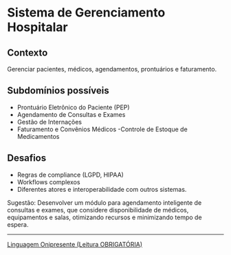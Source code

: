 # Sistema de Gerenciamento Hospitalar

## Contexto
Gerenciar pacientes, médicos, agendamentos, prontuários e faturamento.
## Subdomínios possíveis
- Prontuário Eletrônico do Paciente (PEP)
- Agendamento de Consultas e Exames
- Gestão de Internações
- Faturamento e Convênios Médicos
 -Controle de Estoque de Medicamentos
## Desafios
- Regras de compliance (LGPD, HIPAA)
- Workflows complexos
- Diferentes atores e interoperabilidade com outros sistemas.

Sugestão: Desenvolver um módulo para agendamento inteligente de consultas e exames, que considere disponibilidade de médicos, equipamentos e salas, otimizando recursos e minimizando tempo de espera.

---

[Linguagem Onipresente (Leitura OBRIGATÓRIA)](https://github.com/Yudota/Sistema-de-Gerenciamento-Hospitalar/blob/main/Base%20Linguagem%20Onipresente.md)

